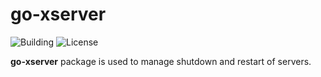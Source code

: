 # go-xserver

![Building](https://img.shields.io/badge/building-passing-green.svg)
![License](https://img.shields.io/badge/license-MIT-blue.svg)

**go-xserver** package is used to manage shutdown and restart of servers.  
